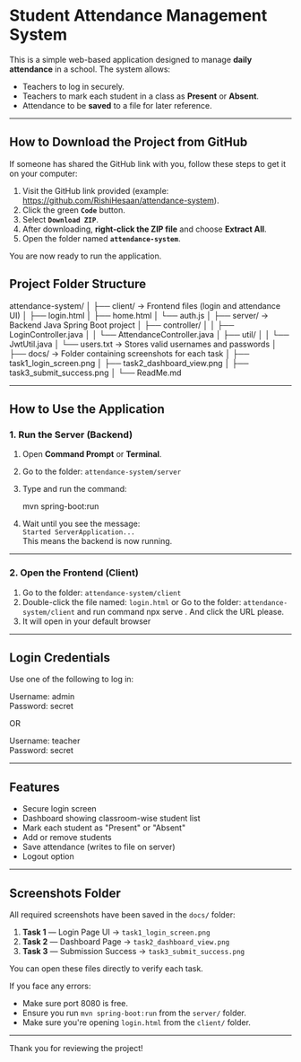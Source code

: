 # Student Attendance Management System

This is a simple web-based application designed to manage **daily attendance** in a school. The system allows:

- Teachers to log in securely.
- Teachers to mark each student in a class as **Present** or **Absent**.
- Attendance to be **saved** to a file for later reference.

---

## How to Download the Project from GitHub

If someone has shared the GitHub link with you, follow these steps to get it on your computer:

1. Visit the GitHub link provided (example: https://github.com/RishiHesaan/attendance-system).
2. Click the green **`Code`** button.
3. Select **`Download ZIP`**.
4. After downloading, **right-click the ZIP file** and choose **Extract All**.
5. Open the folder named **`attendance-system`**.

You are now ready to run the application.

## Project Folder Structure

attendance-system/
│
├── client/ → Frontend files (login and attendance UI)
│ ├── login.html
│ ├── home.html
│ └── auth.js
│
├── server/ → Backend Java Spring Boot project
│ ├── controller/
│ │ ├── LoginController.java
│ │ └── AttendanceController.java
│ ├── util/
│ │ └── JwtUtil.java
│ └── users.txt → Stores valid usernames and passwords
│
├── docs/ → Folder containing screenshots for each task
│ ├── task1_login_screen.png
│ ├── task2_dashboard_view.png
│ ├── task3_submit_success.png
│
└── ReadMe.md

---

## How to Use the Application

### 1. Run the Server (Backend)

1. Open **Command Prompt** or **Terminal**.
2. Go to the folder: `attendance-system/server`
3. Type and run the command:

   mvn spring-boot:run

4. Wait until you see the message:  
   `Started ServerApplication...`  
   This means the backend is now running.

---

### 2. Open the Frontend (Client)

1. Go to the folder: `attendance-system/client`
2. Double-click the file named: `login.html` or Go to the folder: `attendance-system/client` and run command npx serve . And click the URL please.
3. It will open in your default browser

---

## Login Credentials

Use one of the following to log in:

Username: admin  
Password: secret

OR

Username: teacher  
Password: secret

---

## Features

- Secure login screen
- Dashboard showing classroom-wise student list
- Mark each student as "Present" or "Absent"
- Add or remove students
- Save attendance (writes to file on server)
- Logout option

---

## Screenshots Folder

All required screenshots have been saved in the `docs/` folder:

1. **Task 1** — Login Page UI → `task1_login_screen.png`
2. **Task 2** — Dashboard Page → `task2_dashboard_view.png`
3. **Task 3** — Submission Success → `task3_submit_success.png`

You can open these files directly to verify each task.

If you face any errors:

- Make sure port 8080 is free.
- Ensure you run `mvn spring-boot:run` from the `server/` folder.
- Make sure you're opening `login.html` from the `client/` folder.

---

Thank you for reviewing the project!
